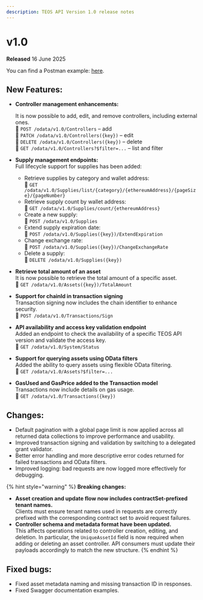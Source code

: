 ```yaml
---
description: TEOS API Version 1.0 release notes
---
```


# v1.0

**Released** 16 June 2025&#x20;

You can find a Postman example: [here](https://github.com/CoreLedger-TEOS/API).

## New Features:

*   **Controller management enhancements:**

    It is now possible to add, edit, and remove controllers, including external ones.\
    🔗 `POST /odata/v1.0/Controllers` – add\
    🔗 `PATCH /odata/v1.0/Controllers({key})` – edit\
    🔗 `DELETE /odata/v1.0/Controllers({key})` – delete\
    🔗 `GET /odata/v1.0/Controllers?$filter=...` – list and filter
* **Supply management endpoints:**\
  Full lifecycle support for supplies has been added:
  * Retrieve supplies by category and wallet address:\
    🔗 `GET /odata/v1.0/Supplies/list/{category}/{ethereumAddress}/{pageSize}/{pageNumber}`
  * Retrieve supply count by wallet address:\
    🔗 `GET /odata/v1.0/Supplies/count/{ethereumAddress}`
  * Create a new supply:\
    🔗 `POST /odata/v1.0/Supplies`
  * Extend supply expiration date:\
    🔗 `POST /odata/v1.0/Supplies({key})/ExtendExpiration`
  * Change exchange rate:\
    🔗 `POST /odata/v1.0/Supplies({key})/ChangeExchangeRate`
  * Delete a supply:\
    🔗 `DELETE /odata/v1.0/Supplies({key})`
* **Retrieve total amount of an asset**\
  It is now possible to retrieve the total amount of a specific asset.\
  🔗 `GET /odata/v1.0/Assets({key})/TotalAmount`
* **Support for chainId in transaction signing**\
  Transaction signing now includes the chain identifier to enhance security.\
  🔗 `POST /odata/v1.0/Transactions/Sign`
* **API availability and access key validation endpoint**\
  Added an endpoint to check the availability of a specific TEOS API version and validate the access key.\
  🔗 `GET /odata/v1.0/System/Status`
* **Support for querying assets using OData filters**\
  Added the ability to query assets using flexible OData filtering.\
  🔗 `GET /odata/v1.0/Assets?$filter=...`
* **GasUsed and GasPrice added to the Transaction model**\
  Transactions now include details on gas usage.\
  🔗 `GET /odata/v1.0/Transactions({key})`

## Changes:

* Default pagination with a global page limit is now applied across all returned data collections to improve performance and usability.
* Improved transaction signing and validation by switching to a delegated grant validator.
* Better error handling and more descriptive error codes returned for failed transactions and OData filters.
* Improved logging: bad requests are now logged more effectively for debugging.

{% hint style="warning" %}
**Breaking changes:**

* **Asset creation and update flow now includes contractSet-prefixed tenant names.**\
  Clients must ensure tenant names used in requests are correctly prefixed with the corresponding contract set to avoid request failures.
* **Controller schema and metadata format have been updated.**\
  This affects operations related to controller creation, editing, and deletion. In particular, the `UniqueAssetId` field is now required when adding or deleting an asset controller. API consumers must update their payloads accordingly to match the new structure.
{% endhint %}

## Fixed bugs:

* Fixed asset metadata naming and missing transaction ID in responses.
* Fixed Swagger documentation examples.
